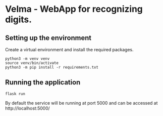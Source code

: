 # Velma - WebApp for recognizing digits.

## Setting up the environment
Create a virtual environment and install the required packages.
```
python3 -m venv venv
source venv/bin/activate
python3 -m pip install -r requirements.txt
``` 

## Running the application
```
flask run 
```
By default the service will be running at port 5000 and can be accessed at http://localhost:5000/ 
